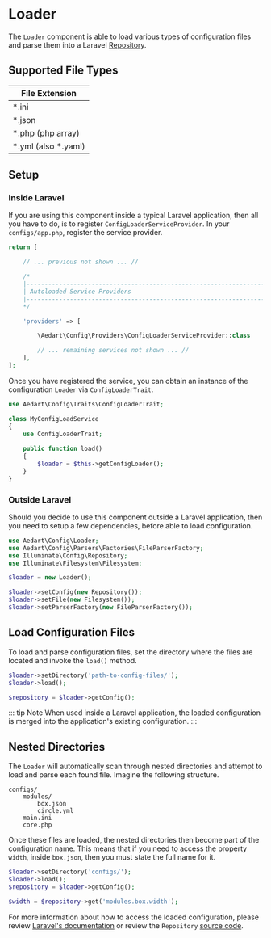 # Loader

The `Loader` component is able to load various types of configuration files and parse them into a Laravel [Repository](https://github.com/laravel/framework/blob/5.7/src/Illuminate/Contracts/Config/Repository.php).

## Supported File Types

| File Extension  |
|-----------------|
| *.ini  |
| *.json  |
| *.php (php array)  |
| *.yml (also *.yaml) |

## Setup

### Inside Laravel

If you are using this component inside a typical Laravel application, then all you have to do, is to register `ConfigLoaderServiceProvider`.
In your `configs/app.php`, register the service provider.

```php
return [

    // ... previous not shown ... //

    /*
    |--------------------------------------------------------------------------
    | Autoloaded Service Providers
    |--------------------------------------------------------------------------
    */

    'providers' => [

        \Aedart\Config\Providers\ConfigLoaderServiceProvider::class

        // ... remaining services not shown ... //
    ],
];
```

Once you have registered the service, you can obtain an instance of the configuration `Loader` via `ConfigLoaderTrait`.

```php
use Aedart\Config\Traits\ConfigLoaderTrait;

class MyConfigLoadService
{
    use ConfigLoaderTrait;
    
    public function load()
    {
        $loader = $this->getConfigLoader();
    }
}
```

### Outside Laravel

Should you decide to use this component outside a Laravel application, then you need to setup a few dependencies, before able to load configuration.

```php
use Aedart\Config\Loader;
use Aedart\Config\Parsers\Factories\FileParserFactory;
use Illuminate\Config\Repository;
use Illuminate\Filesystem\Filesystem;

$loader = new Loader();

$loader->setConfig(new Repository());
$loader->setFile(new Filesystem());
$loader->setParserFactory(new FileParserFactory());
```

## Load Configuration Files

To load and parse configuration files, set the directory where the files are located and invoke the `load()` method.

```php
$loader->setDirectory('path-to-config-files/');
$loader->load();

$repository = $loader->getConfig();
```

::: tip Note
When used inside a Laravel application, the loaded configuration is merged into the application's existing configuration.
:::

## Nested Directories

The `Loader` will automatically scan through nested directories and attempt to load and parse each found file.
Imagine the following structure.

```
configs/
    modules/
        box.json
        circle.yml
    main.ini
    core.php
```

Once these files are loaded, the nested directories then become part of the configuration name.
This means that if you need to access the property `width`, inside `box.json`, then you must state the full name for it.

```php
$loader->setDirectory('configs/');
$loader->load();
$repository = $loader->getConfig();

$width = $repository->get('modules.box.width');
```

For more information about how to access the loaded configuration, please review [Laravel's documentation](https://laravel.com/docs/5.7/configuration#accessing-configuration-values) or review the `Repository` [source code](https://github.com/laravel/framework/blob/5.7/src/Illuminate/Config/Repository.php).
